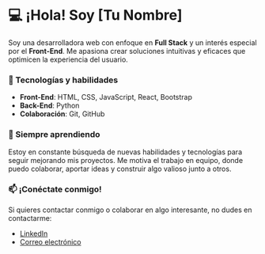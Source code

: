 # 💻 ¡Hola! Soy [Tu Nombre]

Soy una desarrolladora web con enfoque en **Full Stack** y un interés especial por el **Front-End**. Me apasiona crear soluciones intuitivas y eficaces que optimicen la experiencia del usuario. 

### 🚀 Tecnologías y habilidades
- **Front-End**: HTML, CSS, JavaScript, React, Bootstrap
- **Back-End**: Python
- **Colaboración**: Git, GitHub

### 🌱 Siempre aprendiendo
Estoy en constante búsqueda de nuevas habilidades y tecnologías para seguir mejorando mis proyectos. Me motiva el trabajo en equipo, donde puedo colaborar, aportar ideas y construir algo valioso junto a otros.

### 📫 ¡Conéctate conmigo!
Si quieres contactar conmigo o colaborar en algo interesante, no dudes en contactarme:
- [LinkedIn](www.linkedin.com/in/maria-zapata-715743271)
- [Correo electrónico](mariavzapata0@gmail.com)
